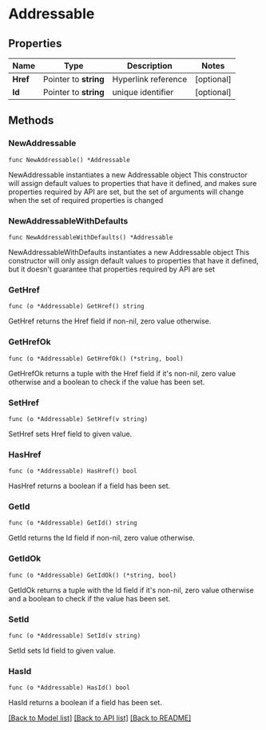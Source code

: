 # Addressable

## Properties

Name | Type | Description | Notes
------------ | ------------- | ------------- | -------------
**Href** | Pointer to **string** | Hyperlink reference | [optional] 
**Id** | Pointer to **string** | unique identifier | [optional] 

## Methods

### NewAddressable

`func NewAddressable() *Addressable`

NewAddressable instantiates a new Addressable object
This constructor will assign default values to properties that have it defined,
and makes sure properties required by API are set, but the set of arguments
will change when the set of required properties is changed

### NewAddressableWithDefaults

`func NewAddressableWithDefaults() *Addressable`

NewAddressableWithDefaults instantiates a new Addressable object
This constructor will only assign default values to properties that have it defined,
but it doesn't guarantee that properties required by API are set

### GetHref

`func (o *Addressable) GetHref() string`

GetHref returns the Href field if non-nil, zero value otherwise.

### GetHrefOk

`func (o *Addressable) GetHrefOk() (*string, bool)`

GetHrefOk returns a tuple with the Href field if it's non-nil, zero value otherwise
and a boolean to check if the value has been set.

### SetHref

`func (o *Addressable) SetHref(v string)`

SetHref sets Href field to given value.

### HasHref

`func (o *Addressable) HasHref() bool`

HasHref returns a boolean if a field has been set.

### GetId

`func (o *Addressable) GetId() string`

GetId returns the Id field if non-nil, zero value otherwise.

### GetIdOk

`func (o *Addressable) GetIdOk() (*string, bool)`

GetIdOk returns a tuple with the Id field if it's non-nil, zero value otherwise
and a boolean to check if the value has been set.

### SetId

`func (o *Addressable) SetId(v string)`

SetId sets Id field to given value.

### HasId

`func (o *Addressable) HasId() bool`

HasId returns a boolean if a field has been set.


[[Back to Model list]](../README.md#documentation-for-models) [[Back to API list]](../README.md#documentation-for-api-endpoints) [[Back to README]](../README.md)


